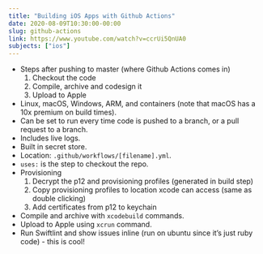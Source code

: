 ```yaml
---
title: "Building iOS Apps with Github Actions"
date: 2020-08-09T10:30:00-00:00
slug: github-actions
link: https://www.youtube.com/watch?v=ccrUi5QnUA0
subjects: ["ios"]
---
```


* Steps after pushing to master (where Github Actions comes in)
    1. Checkout the code
    2. Compile, archive and codesign it
    3. Upload to Apple
* Linux, macOS, Windows, ARM, and containers (note that macOS has a 10x premium on build times).
* Can be set to run every time code is pushed to a branch, or a pull request to a branch.
* Includes live logs.
* Built in secret store.
* Location: `.github/workflows/[filename].yml`.
* `uses:` is the step to checkout the repo.
* Provisioning
    1. Decrypt the p12 and provisioning profiles (generated in build step)
    2. Copy provisioning profiles to location xcode can access (same as double clicking)
    3. Add certificates from p12 to keychain
* Compile and archive with `xcodebuild` commands.
* Upload to Apple using `xcrun` command.
* Run Swiftlint and show issues inline (run on ubuntu since it’s just ruby code) - this is cool!
